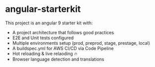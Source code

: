 # angular-starterkit

This project is an angular 9 starter kit with:

- A project architecture that follows good practices
- E2E and Unit tests configured
- Multiple environments setup (prod, preprod, stage, prestage, local) 
- A buildspec.yml for AWS CI/CD via Code Pipeline 
- Hot reloading & live relaoding :fire:
- Browser language detection and translations 


